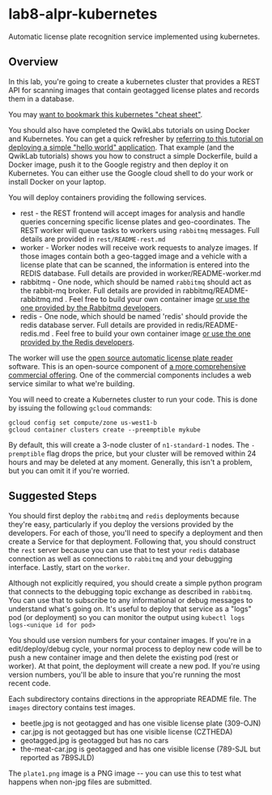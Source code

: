 # lab8-alpr-kubernetes
Automatic license plate recognition service implemented using kubernetes.

## Overview
In this lab, you're going to create a kubernetes cluster that provides a REST API for scanning images that contain geotagged license plates and records them in a database.

You may [want to bookmark this kubernetes "cheat sheet"](https://kubernetes.io/docs/reference/kubectl/cheatsheet/).

You should also have completed the QwikLabs tutorials on using Docker and Kubernetes. You can get a quick refresher by [referring to this tutorial on deploying a simple "hello world" application](https://cloud.google.com/kubernetes-engine/docs/tutorials/hello-app). That example (and the QwikLab tutorials) shows you how to construct a simple Dockerfile, build a Docker image, push it to the Google registry and then deploy it on Kubernetes. You can either use the Google cloud shell to do your work or install Docker on your laptop.

You will deploy containers providing the following services.
+ rest - the REST frontend will accept images for analysis and handle queries concerning specific license plates and geo-coordinates. The REST worker will queue tasks to workers using `rabbitmq` messages. Full details are provided in `rest/README-rest.md`
+ worker - Worker nodes will receive work requests to analyze images. If those images contain both a geo-tagged image and a vehicle with a license plate that can be scanned, the information is entered into the REDIS database. Full details are provided in worker/README-worker.md
+ rabbitmq - One node, which should be named `rabbitmq` should act as the rabbit-mq broker. Full details are provided in rabbitmq/README-rabbitmq.md . Feel free to build your own container image [or use the one provided by the Rabbitmq developers](https://hub.docker.com/_/rabbitmq).
+ redis - One node, which should be named 'redis' should provide the redis database server. Full details are provided in redis/README-redis.md . Feel free to build your own container image [or use the one provided by the Redis developers](https://hub.docker.com/_/redis).

The worker will use the [open source automatic license plate reader](https://github.com/openalpr/openalpr) software. This is an open-source component of [a more comprehensive commercial offering](https://openalpr.com). One of the commercial components includes a web service similar to what we're building.

You will need to create a Kubernetes cluster to run your code. This is done by issuing the following `gcloud` commands:
```
gcloud config set compute/zone us-west1-b
gcloud container clusters create --preemptible mykube
```
By default, this will create a 3-node cluster of `n1-standard-1` nodes. The `-premptible` flag drops the price, but your cluster will be removed within 24 hours and may be deleted at any moment. Generally, this isn't a problem, but you can omit it if you're worried.

## Suggested Steps

You should first deploy the `rabbitmq` and `redis` deployments because they're easy, particularly if you deploy the versions provided by the developers. For each of those, you'll need to specify a deployment and then create a Service for that deployment. Following that, you should construct the `rest` server because you can use that to test your `redis` database connection as well as connections to `rabbitmq` and your debugging interface. Lastly, start on the `worker`.

Although not explicitly required, you should create a simple python program that connects to the debugging topic exchange as described in `rabbitmq`. You can use that to subscribe to any informational or debug messages to understand what's going on. It's useful to deploy that service as a "logs" pod (or deployment) so you can monitor the output using `kubectl logs logs-<unique id for pod>`

You should use version numbers for your container images. If you're in a edit/deploy/debug cycle, your normal process to deploy new code will be to push a new container image and then delete the existing pod (rest or worker). At that point, the deployment will create a new pod. If you're using version numbers, you'll be able to insure that you're running the most recent code.

Each subdirectory contains directions in the appropriate README file. The `images` directory contains test images.
+ beetle.jpg is not geotagged and has one visible license plate (309-OJN)
+ car.jpg is not geotagged but has one visible license (CZTHEDA)
+ geotagged.jpg is geotagged but has no cars
+ the-meat-car.jpg is geotagged and has one visible license (789-SJL but reported as 7B9SJLD)

The `plate1.png` image is a PNG image -- you can use this to test what happens when non-jpg files are submitted.
